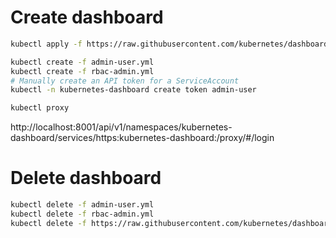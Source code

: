 # Create dashboard

```sh
kubectl apply -f https://raw.githubusercontent.com/kubernetes/dashboard/v2.7.0/aio/deploy/recommended.yaml
```

```sh
kubectl create -f admin-user.yml
kubectl create -f rbac-admin.yml
# Manually create an API token for a ServiceAccount
kubectl -n kubernetes-dashboard create token admin-user
```

```sh
kubectl proxy
```

http://localhost:8001/api/v1/namespaces/kubernetes-dashboard/services/https:kubernetes-dashboard:/proxy/#/login

# Delete dashboard

```sh
kubectl delete -f admin-user.yml
kubectl delete -f rbac-admin.yml
kubectl delete -f https://raw.githubusercontent.com/kubernetes/dashboard/v2.7.0/aio/deploy/recommended.yaml
```